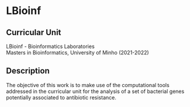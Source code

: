 # LBioinf

## Curricular Unit
LBioinf - Bioinformatics Laboratories<br>
Masters in Bioinformatics, University of Minho (2021-2022)


## Description
The objective of this work is to make use of the computational tools addressed
in the curricular unit for the analysis of a set of bacterial genes potentially
associated to antibiotic resistance.
